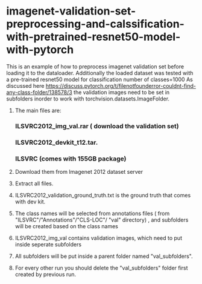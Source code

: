 # imagenet-validation-set-preprocessing-and-calssification-with-pretrained-resnet50-model-with-pytorch
This is an example of how to preprocess imagenet validation set before loading it to the dataloader.
Additionally the loaded dataset was tested with a pre-trained resnet50 model for classification
number of classes=1000
As discussed here https://discuss.pytorch.org/t/filenotfounderror-couldnt-find-any-class-folder/138578/3 
the validation images need to be set in subfolders inorder to work with torchvision.datasets.ImageFolder.
1. The main files are: 
    ### ILSVRC2012_img_val.rar ( download the validation set) 
    ### ILSVRC2012_devkit_t12.tar.
    ### ILSVRC (comes with 155GB package)
    
2. Download them from Imagenet 2012 dataset server
3. Extract all files.
4. ILSVRC2012_validation_ground_truth.txt  is the ground truth that comes with dev kit. 
5. The class names will be selected from annotations files (
    from  "ILSVRC"/"Annotations"/"CLS-LOC"/ "val" directory) ,
   and subfolders will be created based on the class names
6. ILSVRC2012_img_val  contains validation images, which need to put inside seperate  subfolders 
7. All subfolders will be put inside a parent folder named "val_subfolders".
8. For every other run you should delete the "val_subfolders" folder first created by previous run.

